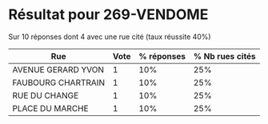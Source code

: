# Résultat pour 269-VENDOME

Sur 10 réponses dont 4 avec une rue cité (taux réussite 40%)

| Rue | Vote | % réponses | % Nb rues cités|
|-----|------|------------|----------------|
| AVENUE GERARD YVON | 1 | 10% | 25%|
| FAUBOURG CHARTRAIN | 1 | 10% | 25%|
| RUE DU CHANGE | 1 | 10% | 25%|
| PLACE DU MARCHE | 1 | 10% | 25%|
